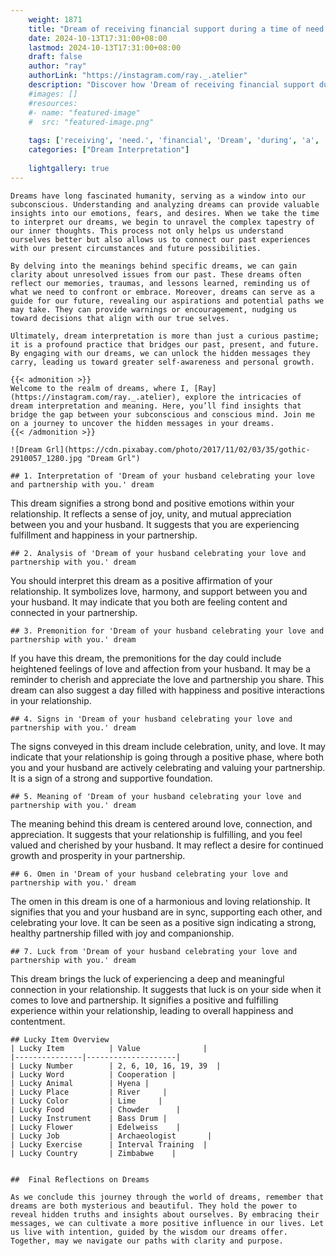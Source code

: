 ```yaml
---
    weight: 1871
    title: "Dream of receiving financial support during a time of need."  # Assuming 'title' column exists
    date: 2024-10-13T17:31:00+08:00
    lastmod: 2024-10-13T17:31:00+08:00
    draft: false
    author: "ray"
    authorLink: "https://instagram.com/ray._.atelier"
    description: "Discover how 'Dream of receiving financial support during a time of need.' can interpret your future and uncover its significant meanings in your life."
    #images: []
    #resources:
    #- name: "featured-image"
    #  src: "featured-image.png"
    
    tags: ['receiving', 'need.', 'financial', 'Dream', 'during', 'a', 'time', 'of', 'support']
    categories: ["Dream Interpretation"]
    
    lightgallery: true
---
```

    
    Dreams have long fascinated humanity, serving as a window into our subconscious. Understanding and analyzing dreams can provide valuable insights into our emotions, fears, and desires. When we take the time to interpret our dreams, we begin to unravel the complex tapestry of our inner thoughts. This process not only helps us understand ourselves better but also allows us to connect our past experiences with our present circumstances and future possibilities.
    
    By delving into the meanings behind specific dreams, we can gain clarity about unresolved issues from our past. These dreams often reflect our memories, traumas, and lessons learned, reminding us of what we need to confront or embrace. Moreover, dreams can serve as a guide for our future, revealing our aspirations and potential paths we may take. They can provide warnings or encouragement, nudging us toward decisions that align with our true selves.
    
    Ultimately, dream interpretation is more than just a curious pastime; it is a profound practice that bridges our past, present, and future. By engaging with our dreams, we can unlock the hidden messages they carry, leading us toward greater self-awareness and personal growth.
    
    {{< admonition >}}
    Welcome to the realm of dreams, where I, [Ray](https://instagram.com/ray._.atelier), explore the intricacies of dream interpretation and meaning. Here, you’ll find insights that bridge the gap between your subconscious and conscious mind. Join me on a journey to uncover the hidden messages in your dreams.
    {{< /admonition >}}
    
    ![Dream Grl](https://cdn.pixabay.com/photo/2017/11/02/03/35/gothic-2910057_1280.jpg "Dream Grl")
    
    ## 1. Interpretation of 'Dream of your husband celebrating your love and partnership with you.' dream
    
This dream signifies a strong bond and positive emotions within your relationship. It reflects a sense of joy, unity, and mutual appreciation between you and your husband. It suggests that you are experiencing fulfillment and happiness in your partnership.
    
    ## 2. Analysis of 'Dream of your husband celebrating your love and partnership with you.' dream
    
You should interpret this dream as a positive affirmation of your relationship. It symbolizes love, harmony, and support between you and your husband. It may indicate that you both are feeling content and connected in your partnership.
    
    ## 3. Premonition for 'Dream of your husband celebrating your love and partnership with you.' dream
    
If you have this dream, the premonitions for the day could include heightened feelings of love and affection from your husband. It may be a reminder to cherish and appreciate the love and partnership you share. This dream can also suggest a day filled with happiness and positive interactions in your relationship.
    
    ## 4. Signs in 'Dream of your husband celebrating your love and partnership with you.' dream
    
The signs conveyed in this dream include celebration, unity, and love. It may indicate that your relationship is going through a positive phase, where both you and your husband are actively celebrating and valuing your partnership. It is a sign of a strong and supportive foundation.
    
    ## 5. Meaning of 'Dream of your husband celebrating your love and partnership with you.' dream
    
The meaning behind this dream is centered around love, connection, and appreciation. It suggests that your relationship is fulfilling, and you feel valued and cherished by your husband. It may reflect a desire for continued growth and prosperity in your partnership.
    
    ## 6. Omen in 'Dream of your husband celebrating your love and partnership with you.' dream
    
The omen in this dream is one of a harmonious and loving relationship. It signifies that you and your husband are in sync, supporting each other, and celebrating your love. It can be seen as a positive sign indicating a strong, healthy partnership filled with joy and companionship.
    
    ## 7. Luck from 'Dream of your husband celebrating your love and partnership with you.' dream
    
This dream brings the luck of experiencing a deep and meaningful connection in your relationship. It suggests that luck is on your side when it comes to love and partnership. It signifies a positive and fulfilling experience within your relationship, leading to overall happiness and contentment.
    
    ## Lucky Item Overview
    | Lucky Item          | Value              |
    |---------------|--------------------|
    | Lucky Number        | 2, 6, 10, 16, 19, 39  |
    | Lucky Word          | Cooperation |
    | Lucky Animal        | Hyena |
    | Lucky Place         | River     |
    | Lucky Color         | Lime     |
    | Lucky Food          | Chowder      |
    | Lucky Instrument    | Bass Drum |
    | Lucky Flower        | Edelweiss    |
    | Lucky Job           | Archaeologist       |
    | Lucky Exercise      | Interval Training  |
    | Lucky Country       | Zimbabwe    |
    
    
    ##  Final Reflections on Dreams
    
    As we conclude this journey through the world of dreams, remember that dreams are both mysterious and beautiful. They hold the power to reveal hidden truths and insights about ourselves. By embracing their messages, we can cultivate a more positive influence in our lives. Let us live with intention, guided by the wisdom our dreams offer. Together, may we navigate our paths with clarity and purpose.
    